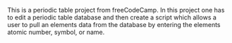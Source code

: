 This is a periodic table project from freeCodeCamp. In this project one has to edit a periodic table database and then create a script which allows a user to pull an elements data from the database by entering the elements atomic number, symbol, or name.
